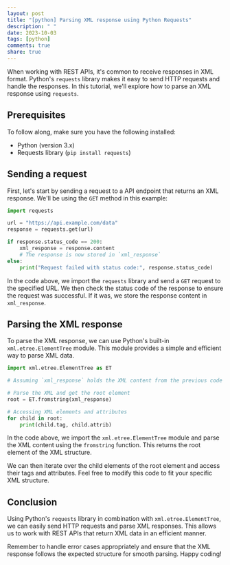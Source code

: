 ```yaml
---
layout: post
title: "[python] Parsing XML response using Python Requests"
description: " "
date: 2023-10-03
tags: [python]
comments: true
share: true
---
```


When working with REST APIs, it's common to receive responses in XML format. Python's `requests` library makes it easy to send HTTP requests and handle the responses. In this tutorial, we'll explore how to parse an XML response using `requests`.

## Prerequisites

To follow along, make sure you have the following installed:

- Python (version 3.x)
- Requests library (`pip install requests`)

## Sending a request

First, let's start by sending a request to a API endpoint that returns an XML response. We'll be using the `GET` method in this example:

```python
import requests

url = "https://api.example.com/data"
response = requests.get(url)

if response.status_code == 200:
    xml_response = response.content
    # The response is now stored in `xml_response`
else:
    print("Request failed with status code:", response.status_code)
```

In the code above, we import the `requests` library and send a `GET` request to the specified URL. We then check the status code of the response to ensure the request was successful. If it was, we store the response content in `xml_response`.

## Parsing the XML response

To parse the XML response, we can use Python's built-in `xml.etree.ElementTree` module. This module provides a simple and efficient way to parse XML data.

```python
import xml.etree.ElementTree as ET

# Assuming `xml_response` holds the XML content from the previous code snippet

# Parse the XML and get the root element
root = ET.fromstring(xml_response)

# Accessing XML elements and attributes
for child in root:
    print(child.tag, child.attrib)
```

In the code above, we import the `xml.etree.ElementTree` module and parse the XML content using the `fromstring` function. This returns the root element of the XML structure.

We can then iterate over the child elements of the root element and access their tags and attributes. Feel free to modify this code to fit your specific XML structure.

## Conclusion

Using Python's `requests` library in combination with `xml.etree.ElementTree`, we can easily send HTTP requests and parse XML responses. This allows us to work with REST APIs that return XML data in an efficient manner.

Remember to handle error cases appropriately and ensure that the XML response follows the expected structure for smooth parsing. Happy coding!